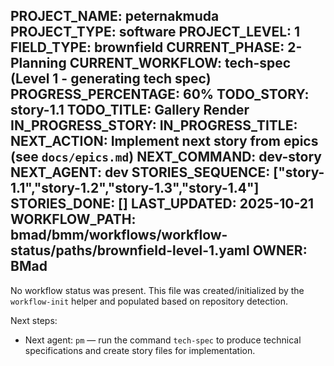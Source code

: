 PROJECT_NAME: peternakmuda
PROJECT_TYPE: software
PROJECT_LEVEL: 1
FIELD_TYPE: brownfield
CURRENT_PHASE: 2-Planning
CURRENT_WORKFLOW: tech-spec (Level 1 - generating tech spec)
PROGRESS_PERCENTAGE: 60%
TODO_STORY: story-1.1
TODO_TITLE: Gallery Render
IN_PROGRESS_STORY: 
IN_PROGRESS_TITLE: 
NEXT_ACTION: Implement next story from epics (see `docs/epics.md`)
NEXT_COMMAND: dev-story
NEXT_AGENT: dev
STORIES_SEQUENCE: ["story-1.1","story-1.2","story-1.3","story-1.4"]
STORIES_DONE: []
LAST_UPDATED: 2025-10-21
WORKFLOW_PATH: bmad/bmm/workflows/workflow-status/paths/brownfield-level-1.yaml
OWNER: BMad
---

No workflow status was present. This file was created/initialized by the `workflow-init` helper and populated based on repository detection.

Next steps:
- Next agent: `pm` — run the command `tech-spec` to produce technical specifications and create story files for implementation.
